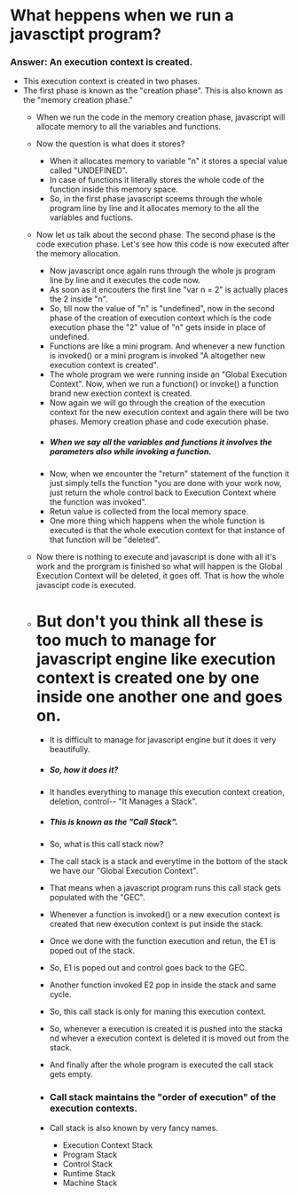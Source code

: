 # What heppens when we run a javasctipt program?
### Answer: An execution context is created.

- This execution context is created in two phases.
- The first phase is known as the "creation phase". This is also known as the "memory creation phase."
    - When we run the code in the memory creation phase, javascript will allocate memory to all the variables and functions.
    - Now the question is what does it stores?
        - When it allocates memory to variable "n" it stores a special value called "UNDEFINED".
        - In case of functions it literally stores the whole code of the function inside this memory space.
        - So, in the first phase javascript sceems through the whole program line by line and it allocates memory to the all the variables and fuctions.

    - Now let us talk about the second phase. The second phase is the code execution phase. Let's see how this code is now executed after the memory allocation.
        - Now javascript once again runs through the whole js program line by line and it executes the code now.
        - As soon as it encouters the first line "var n = 2" is actually places the 2 inside "n".
        - So, till now the value of "n" is "undefined", now in the second phase of the creation of execution context which is the code execution phase the "2" value of "n" gets inside in place of undefined.
        - Functions are like a mini program. And whenever a new function is invoked() or a mini program is invoked "A altogether new execution context is created".
        - The whole program we were running inside an "Global Execution Context". Now, when we run a function() or invoke() a function brand new exection context is created.
        - Now again we will go through the creation of the execution context for the new execution context and again there will be two phases. Memory creation phase and code execution phase.
        - ##### When we say all the variables and functions it involves the parameters also while invoking a function.
        - Now, when we encounter the "return" statement of the function it just simply tells the function "you are done with your work now, just return the whole control back to Execution Context where the function was invoked".
        - Retun value is collected from the local memory space.
        - One more thing which happens when the whole function is executed is that the whole execution context for that instance of that function will be "deleted".

    - Now there is nothing to execute and javascript is done with all it's work and the prorgram is finished so what will happen is the Global Execution Context will be deleted, it goes off. That is how the whole javascipt code is executed.

    - # But don't you think all these is too much to manage for javascript engine like execution context is created one by one inside one another one and goes on.
        - It is difficult to manage for javascript engine but it does it very beautifully.
        - ##### So, how it does it?
        - It handles everything to manage this execution context creation, deletion, control-- "It Manages a Stack".
        - ##### This is known as the "Call Stack".
        - So, what is this call stack now?
        - The call stack is a stack and everytime in the bottom of the stack we have our "Global Execution Context".
        - That means when a javascript program runs this call stack gets populated with the "GEC".
        - Whenever a function is invoked() or a new execution context is created that new execution context is put inside the stack.
        - Once we done with the function execution and retun, the E1 is poped out of the stack.
        - So, E1 is poped out and control goes back to the GEC.
        - Another function invoked E2 pop in inside the stack and same cycle.
        - So, this call stack is only for maning this execution context.
        - So, whenever a execution is created it is pushed into the stacka nd whever a execution context is deleted it is moved out from the stack.
        - And finally after the whole program is executed the call stack gets empty.

        - ### Call stack maintains the "order of execution" of the execution contexts.

        - Call stack is also known by very fancy names.
            - Execution Context Stack
            - Program Stack
            - Control Stack
            - Runtime Stack
            - Machine Stack
